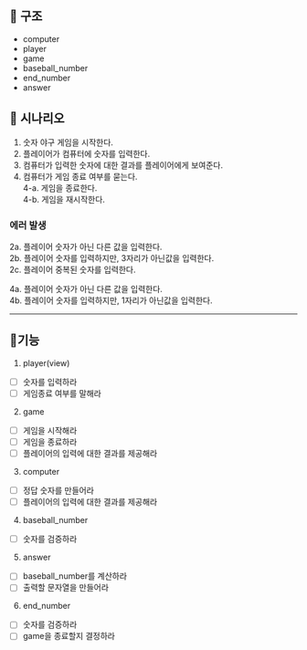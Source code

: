 ## 📌 구조
- computer
- player
- game
- baseball_number
- end_number
- answer


## 📌 시나리오
1. 숫자 야구 게임을 시작한다.
2. 플레이어가 컴퓨터에 숫자를 입력한다.
3. 컴퓨터가 입력한 숫자에 대한 결과를 플레이어에게 보여준다.
4. 컴퓨터가 게임 종료 여부를 묻는다.  
   4-a. 게임을 종료한다.  
   4-b. 게임을 재시작한다.

### 에러 발생
2a. 플레이어 숫자가 아닌 다른 값을 입력한다.   
2b. 플레이어 숫자를 입력하지만, 3자리가 아닌값을 입력한다.  
2c. 플레이어 중복된 숫자를 입력한다.

4a. 플레이어 숫자가 아닌 다른 값을 입력한다.  
4b. 플레이어 숫자를 입력하지만, 1자리가 아닌값을 입력한다.

---

## 🤔기능
1. player(view)
- [ ] 숫자를 입력하라
- [ ] 게임종료 여부를 말해라

2. game
- [ ] 게임을 시작해라
- [ ] 게임을 종료하라
- [ ] 플레이어의 입력에 대한 결과를 제공해라

3. computer
- [ ] 정답 숫자를 만들어라
- [ ] 플레이어의 입력에 대한 결과를 제공해라

4. baseball_number
- [ ] 숫자를 검증하라

5. answer
- [ ] baseball_number를 계산하라
- [ ] 출력할 문자열을 만들어라

6. end_number
- [ ] 숫자를 검증하라
- [ ] game을 종료할지 결정하라